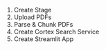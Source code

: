 1. Create Stage
2. Upload PDFs
3. Parse & Chunk PDFs
4. Create Cortex Search Service
5. Create Streamlit App
